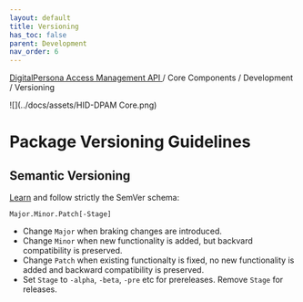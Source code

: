 ```yaml
---
layout: default
title: Versioning
has_toc: false
parent: Development
nav_order: 6
---
```


[DigitalPersona Access Management API ](https://lenhodgeman.github.io/digitalpersona-access-management-api/)/ Core Components / Development / Versioning  

![](../docs/assets/HID-DPAM Core.png)  
# Package Versioning Guidelines

## Semantic Versioning

[Learn](https://semver.org/spec/v2.0.0.html) and follow strictly the SemVer schema:

    Major.Minor.Patch[-Stage]

* Change `Major` when braking changes are introduced.
* Change `Minor` when new functionality is added, but backvard compatibility is preserved.
* Change `Patch` when existing functionalty is fixed, no new functionality is added
  and backward compatibility is preserved.
* Set `Stage` to `-alpha`, `-beta`, `-pre` etc for prereleases. Remove `Stage` for releases.
